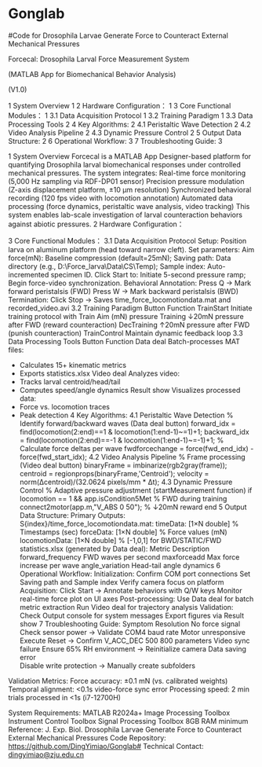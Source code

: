 # Gonglab
#Code for Drosophila Larvae Generate Force to Counteract External Mechanical Pressures


Forcecal: Drosophila Larval Force Measurement System

(MATLAB App for Biomechanical Behavior Analysis)

(V1.0)

1 System Overview	1
2 Hardware Configuration：	1
3 Core Functional Modules：	1
3.1 Data Acquisition Protocol	1
3.2 Training Paradigm	1
3.3 Data Processing Tools	2
4 Key Algorithms:	2
4.1 Peristaltic Wave Detection	2
4.2 Video Analysis Pipeline	2
4.3 Dynamic Pressure Control	2
5 Output Data Structure:	2
6 Operational Workflow:	3
7 Troubleshooting Guide:	3
                      
 1 System Overview
Forcecal is a MATLAB App Designer-based platform for quantifying Drosophila larval biomechanical responses under controlled mechanical pressures. The system integrates:
Real-time force monitoring (5,000 Hz sampling via RDF-DP01 sensor)
Precision pressure modulation (Z-axis displacement platform, ±10 μm resolution)
Synchronized behavioral recording (120 fps video with locomotion annotation)
Automated data processing (force dynamics, peristaltic wave analysis, video tracking)
This system enables lab-scale investigation of larval counteraction behaviors against abiotic pressures.
2 Hardware Configuration：
 
3 Core Functional Modules：
3.1 Data Acquisition Protocol
Setup:
Position larva on aluminum platform (head toward narrow cleft).
Set parameters: Aim force(mN): Baseline compression (default=25mN);
Saving path: Data directory (e.g., D:\Force_larva\Data\CS\Temp); 
Sample index: Auto-incremented specimen ID.
Click Start to: Initiate 5-second pressure ramp; Begin force-video synchronization.
Behavioral Annotation:
Press Q → Mark forward peristalsis (FWD)
Press W → Mark backward peristalsis (BWD)
Termination:
Click Stop → Saves time_force_locomotiondata.mat and recorded_video.avi
3.2 Training Paradigm
Button	Function
TrainStart	Initiate training protocol with Train Aim (mN) pressure
Training	↓20mN pressure after FWD (reward counteraction)
DecTraining	↑20mN pressure after FWD (punish counteraction)
TrainControl	Maintain dynamic feedback loop
3.3 Data Processing Tools
Button	Function
Data deal	Batch-processes MAT files:
- Calculates 15+ kinematic metrics
- Exports statistics.xlsx
Video deal	Analyzes video:
- Tracks larval centroid/head/tail
- Computes speed/angle dynamics
Result show	Visualizes processed data:
- Force vs. locomotion traces
- Peak detection
4 Key Algorithms:
4.1 Peristaltic Wave Detection
% Identify forward/backward waves (Data deal button)
forward_idx = find(locomotion(2:end)==1 & locomotion(1:end-1)~=1)+1;
backward_idx = find(locomotion(2:end)==-1 & locomotion(1:end-1)~=-1)+1;
% Calculate force deltas per wave
fwdforcechange = force(fwd_end_idx) - force(fwd_start_idx);
4.2 Video Analysis Pipeline
% Frame processing (Video deal button)
binaryFrame = imbinarize(rgb2gray(frame)); 
centroid = regionprops(binaryFrame,'Centroid'); 
velocity = norm(Δcentroid)/(32.0624 pixels/mm * Δt);
4.3 Dynamic Pressure Control
% Adaptive pressure adjustment (startMeasurement function)
if locomotion == 1 && app.isCondition5Met % FWD during training
    connect2motor(app.m,"V_ABS 0 50"); % ↓20mN reward
end
5 Output Data Structure:
Primary Outputs:
S{index}/time_force_locomotiondata.mat:
timeData: [1×N double]       % Timestamps (sec)
forceData: [1×N double]     % Force values (mN)
locomotionData: [1×N double] % [-1,0,1] for BWD/STATIC/FWD
statistics.xlsx (generated by Data deal):
Metric	Description
forward_frequency		FWD waves per second
maxforceadd	Max force increase per wave
angle_variation	Head-tail angle dynamics
6 Operational Workflow:
Initialization:
Confirm COM port connections
Set Saving path and Sample index
Verify camera focus on platform
Acquisition:
Click Start → Annotate behaviors with Q/W keys
Monitor real-time force plot on UI axes
Post-processing:
Use Data deal for batch metric extraction
Run Video deal for trajectory analysis
Validation:
Check Output console for system messages
Export figures via Result show
7 Troubleshooting Guide:
Symptom	Resolution
No force signal	
Check sensor power → Validate COM4 baud rate
Motor unresponsive	
Execute Reset → Confirm V_ACC_DEC 500 800 parameters
Video sync failure
Ensure 65% RH environment → Reinitialize camera
Data saving error	
Disable write protection → Manually create subfolders

 

Validation Metrics:
Force accuracy: ±0.1 mN (vs. calibrated weights)
Temporal alignment: <0.1s video-force sync error
Processing speed: 2 min trials processed in <1s (i7-12700H)

System Requirements:
MATLAB R2024a+
Image Processing Toolbox
Instrument Control Toolbox
Signal Processing Toolbox
8GB RAM minimum
Reference: J. Exp. Biol. Drosophila Larvae Generate Force to Counteract External Mechanical Pressures
Code Repository: https://github.com/DingYimiao/Gonglab#
Technical Contact: dingyimiao@zju.edu.cn
